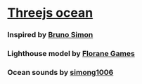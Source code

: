 # [Threejs ocean](https://threejs-ocean.netlify.app/)

### Inspired by [Bruno Simon](https://threejs-journey.com/)

### Lighthouse model by [Florane Games](https://sketchfab.com/3d-models/lighthouse-florane-games-2ed07b45dba44b60b2e7ec478d3cfaf9)

### Ocean sounds by [simong1006](https://freesound.org/people/simong1006/sounds/566457/)
